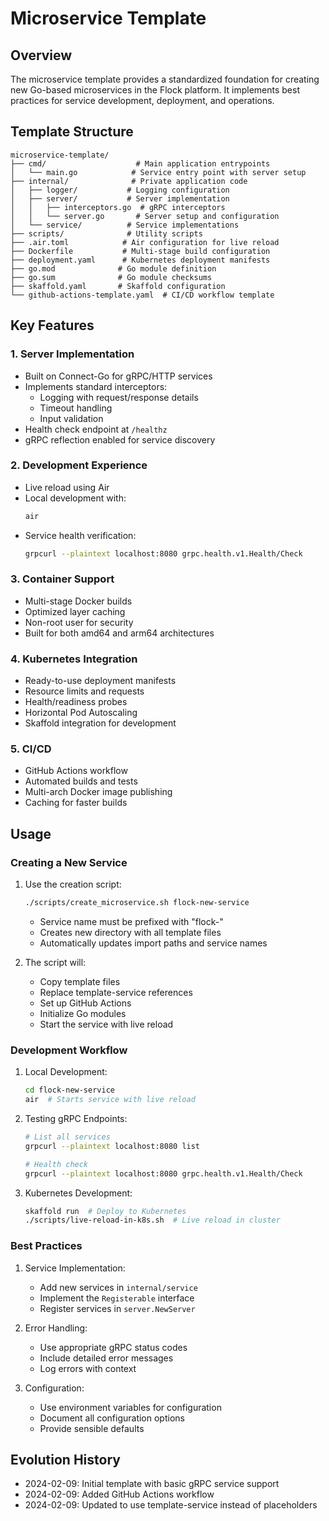 # Microservice Template

## Overview
The microservice template provides a standardized foundation for creating new Go-based microservices in the Flock platform. It implements best practices for service development, deployment, and operations.

## Template Structure
```
microservice-template/
├── cmd/                    # Main application entrypoints
│   └── main.go            # Service entry point with server setup
├── internal/              # Private application code
│   ├── logger/           # Logging configuration
│   ├── server/           # Server implementation
│   │   ├── interceptors.go  # gRPC interceptors
│   │   └── server.go       # Server setup and configuration
│   └── service/          # Service implementations
├── scripts/              # Utility scripts
├── .air.toml            # Air configuration for live reload
├── Dockerfile           # Multi-stage build configuration
├── deployment.yaml      # Kubernetes deployment manifests
├── go.mod              # Go module definition
├── go.sum              # Go module checksums
├── skaffold.yaml       # Skaffold configuration
└── github-actions-template.yaml  # CI/CD workflow template
```

## Key Features

### 1. Server Implementation
- Built on Connect-Go for gRPC/HTTP services
- Implements standard interceptors:
  - Logging with request/response details
  - Timeout handling
  - Input validation
- Health check endpoint at `/healthz`
- gRPC reflection enabled for service discovery

### 2. Development Experience
- Live reload using Air
- Local development with:
  ```bash
  air
  ```
- Service health verification:
  ```bash
  grpcurl --plaintext localhost:8080 grpc.health.v1.Health/Check
  ```

### 3. Container Support
- Multi-stage Docker builds
- Optimized layer caching
- Non-root user for security
- Built for both amd64 and arm64 architectures

### 4. Kubernetes Integration
- Ready-to-use deployment manifests
- Resource limits and requests
- Health/readiness probes
- Horizontal Pod Autoscaling
- Skaffold integration for development

### 5. CI/CD
- GitHub Actions workflow
- Automated builds and tests
- Multi-arch Docker image publishing
- Caching for faster builds

## Usage

### Creating a New Service
1. Use the creation script:
   ```bash
   ./scripts/create_microservice.sh flock-new-service
   ```
   - Service name must be prefixed with "flock-"
   - Creates new directory with all template files
   - Automatically updates import paths and service names

2. The script will:
   - Copy template files
   - Replace template-service references
   - Set up GitHub Actions
   - Initialize Go modules
   - Start the service with live reload

### Development Workflow
1. Local Development:
   ```bash
   cd flock-new-service
   air  # Starts service with live reload
   ```

2. Testing gRPC Endpoints:
   ```bash
   # List all services
   grpcurl --plaintext localhost:8080 list
   
   # Health check
   grpcurl --plaintext localhost:8080 grpc.health.v1.Health/Check
   ```

3. Kubernetes Development:
   ```bash
   skaffold run  # Deploy to Kubernetes
   ./scripts/live-reload-in-k8s.sh  # Live reload in cluster
   ```

### Best Practices
1. Service Implementation:
   - Add new services in `internal/service`
   - Implement the `Registerable` interface
   - Register services in `server.NewServer`

2. Error Handling:
   - Use appropriate gRPC status codes
   - Include detailed error messages
   - Log errors with context

3. Configuration:
   - Use environment variables for configuration
   - Document all configuration options
   - Provide sensible defaults

## Evolution History
- 2024-02-09: Initial template with basic gRPC service support
- 2024-02-09: Added GitHub Actions workflow
- 2024-02-09: Updated to use template-service instead of placeholders 